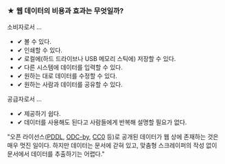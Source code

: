 ### <span class="stars-inline">&#x2605;</span> 웹 데이터의 비용과 효과는 무엇일까?

소비자로서 &hellip;

- &#10004; 볼 수 있다.
- &#10004; 인쇄할 수 있다.
- &#10004; 로컬에(하드 드라이브나 USB 메모리 스틱에) 저장할 수 있다.
- &#10004; 다른 시스템에 데이터를 입력할 수 있다.
- &#10004; 원하는 대로 데이터를 수정할 수 있다.
- &#10004; 원하는 사람과 데이터를 공유할 수 있다.

공급자로서 &hellip;

- &#10004; 제공하기 쉽다.
- &#10004; 데이터를 사용해도 된다고 사람들에게 반복해 설명할 필요가 없다.

"오픈 라이선스([PDDL](http://opendatacommons.org/licenses/pddl/ "Open Data Commons &raquo; Public Domain Dedication and License (PDDL)"), [ODC-by](http://opendatacommons.org/licenses/by/ "Open Data Commons &raquo; Open Data Commons Attribution License"), [CC0](http://creativecommons.org/publicdomain/zero/1.0/ "Creative Commons &mdash;CC0 1.0 Universal") 등)로 공개된 데이터가 웹 상에 존재하는 것은 매우 멋진 일이다. 하지만 데이터는 문서에 갇혀 있고, 맞춤형 스크레이퍼의 작성 없이 문서에서 데이터를 추출하기는 어렵다."
